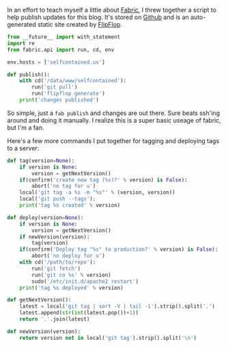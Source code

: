 In an effort to teach myself a little about [Fabric][], I threw together a script to help publish updates for this blog.  It's stored on [Github][blog.git] and is an auto-generated static site created by [FlipFlop][].

```python
from __future__ import with_statement
import re
from fabric.api import run, cd, env

env.hosts = ['selfcontained.us']

def publish():
	with cd('/data/www/selfcontained'):
		run('git pull')
		run('flipflop generate')
	print('changes published')
```

So simple, just a ```fab publish``` and changes are out there.  Sure beats ssh'ing around and doing it manually.  I realize this is a super basic useage of fabric, but I'm a fan.

Here's a few more commands I put together for tagging and deploying tags to a server:

```python
def tag(version=None):
	if version is None:
		version = getNextVersion()
	if(confirm('create new tag (%s)?' % version) is False):
		abort('no tag for u')
	local('git tag -a %s -m "%s"' % (version, version))
	local('git push --tags');
	print('tag %s created' % version)

def deploy(version=None):
	if version is None:
		version = getNextVersion()
	if newVersion(version):
		tag(version)
	if(confirm('Deploy tag "%s" to production?' % version) is False):
		abort('no deploy for u')
	with cd('/path/to/repo'):
		run('git fetch')
		run('git co %s' % version)
		sudo('/etc/init.d/apache2 restart')
	print('tag %s deployed' % version)

def getNextVersion():
	latest = local('git tag | sort -V | tail -1').strip().split('.')
	latest.append(str(int(latest.pop())+1))
	return '.'.join(latest)

def newVersion(version):
	return version not in local('git tag').strip().split('\n')
```

[Fabric]: http://fabfile.org
[blog.git]: http://github.com/bmharris/selfcontained_blog
[FlipFlop]: http://github.com/bmharris/flipflop